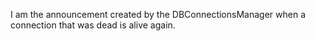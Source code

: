 I am the announcement created by the DBConnectionsManager when a connection that was dead is alive again.